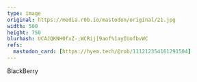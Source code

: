 ```yaml
---
type: image
original: https://media.r0b.io/mastodon/original/21.jpg
width: 500
height: 750
blurhash: UCAJQKNH0fxZ-;WCRij[9aof%1ayIUofbvWC
refs:
  mastodon_card: [https://hyem.tech/@rob/111212354161291504]
---
```


BlackBerry

